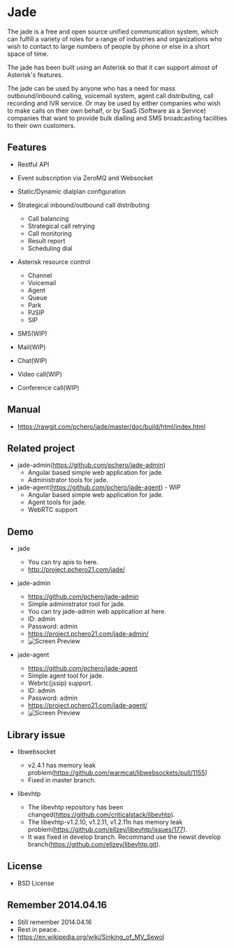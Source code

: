 Jade
====
The jade is a free and open source unified communication system, which can fulfill a variety of roles for a range of industries and organizations who wish to contact to large numbers of people by phone or else in a short space of time.

The jade has been built using an Asterisk so that it can support almost of Asterisk's features. 

The jade can be used by anyone who has a need for mass outbound/inbound calling, voicemail system, agent call distributing, call recording and IVR service. 
Or may be used by either companies who wish to make calls on their own behalf, or by SaaS (Software as a Service) companies that want to provide bulk dialling and SMS broadcasting facilities to their own customers.

## Features
* Restful API

* Event subscription via ZeroMQ and Websocket

* Static/Dynamic dialplan configuration

* Strategical inbound/outbound call distributing
  * Call balancing
  * Strategical call retrying
  * Call monitoring
  * Result report
  * Scheduling dial

* Asterisk resource control
  * Channel
  * Voicemail
  * Agent
  * Queue
  * Park
  * PJSIP
  * SIP

* SMS(WIP)
* Mail(WIP)
* Chat(WIP)
* Video call(WIP)
* Conference call(WIP)

## Manual
* https://rawgit.com/pchero/jade/master/doc/build/html/index.html

## Related project
* jade-admin(https://github.com/pchero/jade-admin)
  * Angular based simple web application for jade.
  * Administrator tools for jade.
* jade-agent(https://github.com/pchero/jade-agent) - WIP
  * Angular based simple web application for jade.
  * Agent tools for jade.
  * WebRTC support

## Demo
* jade
  * You can try apis to here.
  * http://project.pchero21.com/jade/

* jade-admin
  * https://github.com/pchero/jade-admin
  * Simple administrator tool for jade.
  * You can try jade-admin web application at here.
  * ID: admin
  * Password: admin
  * https://project.pchero21.com/jade-admin/
  * ![Screen Preview](https://raw.githubusercontent.com/pchero/jade-admin/master/jade-admin.png)
  
* jade-agent
  * https://github.com/pchero/jade-agent
  * Simple agent tool for jade.
  * Webrtc(jssip) support.
  * ID: admin
  * Password: admin
  * https://project.pchero21.com/jade-agent/
  * ![Screen Preview](https://raw.githubusercontent.com/pchero/jade-agent/master/jade-agent.png)

## Library issue
* libwebsocket
  * v2.4.1 has memory leak problem(https://github.com/warmcat/libwebsockets/pull/1155)
  * Fixed in master branch.

* libevhtp
  * The libevhtp repository has been changed(https://github.com/criticalstack/libevhtp).
  * The libevhtp-v1.2.10, v1.2.11, v1.2.11n has memory leak problem(https://github.com/ellzey/libevhtp/issues/177).
  * It was fixed in develop branch. Recommand use the newst develop branch(https://github.com/ellzey/libevhtp.git).

## License
* BSD License

## Remember 2014.04.16
* Still remember 2014.04.16
* Rest in peace..
* https://en.wikipedia.org/wiki/Sinking_of_MV_Sewol
